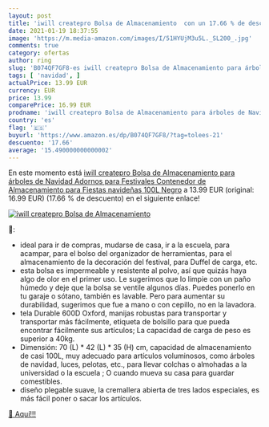 ```yaml
---
layout: post
title: 'iwill createpro Bolsa de Almacenamiento  con un 17.66 % de descuento'
date: 2021-01-19 18:37:55
image: 'https://m.media-amazon.com/images/I/51HYUjM3u5L._SL200_.jpg'
comments: true
category: ofertas
author: ring
slug: 'B074QF7GF8-es iwill createpro Bolsa de Almacenamiento para árboles de...'
tags: [ 'navidad', ]
actualPrice: 13.99 EUR
currency: EUR
price: 13.99
comparePrice: 16.99 EUR
prodname: 'iwill createpro Bolsa de Almacenamiento para árboles de Navidad  Adornos para Festivales Contenedor de Almacenamiento para Fiestas navideñas  100L  Negro'
country: 'es'
flag: '🇪🇸'
buyurl: 'https://www.amazon.es/dp/B074QF7GF8/?tag=tolees-21'
descuento: '17.66'
average: '15.490000000000002'
---
```


En este momento está [iwill createpro Bolsa de Almacenamiento para árboles de Navidad  Adornos para Festivales Contenedor de Almacenamiento para Fiestas navideñas  100L  Negro](https://www.amazon.es/dp/B074QF7GF8/?tag=tolees-21) a 13.99 EUR (original: 16.99 EUR) (17.66 %  de descuento) en el siguiente enlace!

[![iwill createpro Bolsa de Almacenamiento ](https://m.media-amazon.com/images/I/51HYUjM3u5L._SL200_.jpg)](https://www.amazon.es/dp/B074QF7GF8/?tag=tolees-21)

🔎:

- ideal para ir de compras, mudarse de casa, ir a la escuela, para acampar, para el bolso del organizador de herramientas, para el almacenamiento de la decoración del festival, para Duffel de carga, etc.
- esta bolsa es impermeable y resistente al polvo, así que quizás haya algo de olor en el primer uso. Le sugerimos que lo limpie con un paño húmedo y deje que la bolsa se ventile algunos días. Puedes ponerlo en tu garaje o sótano, también es lavable. Pero para aumentar su durabilidad, sugerimos que fue a mano o con cepillo, no en la lavadora.
- tela Durable 600D Oxford, manijas robustas para transportar y transportar más fácilmente, etiqueta de bolsillo para que pueda encontrar fácilmente sus artículos; La capacidad de carga de peso es superior a 40kg.
- Dimensión: 70 (L) * 42 (L) * 35 (H) cm, capacidad de almacenamiento de casi 100L, muy adecuado para artículos voluminosos, como árboles de navidad, luces, pelotas, etc., para llevar colchas o almohadas a la universidad o la escuela ; O cuando mueva su casa para guardar comestibles.
- diseño plegable suave, la cremallera abierta de tres lados especiales, es más fácil poner o sacar los artículos.

[🛒 Aquí!!!](https://www.amazon.es/dp/B074QF7GF8/?tag=tolees-21)
